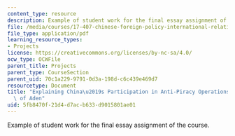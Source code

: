 ```yaml
---
content_type: resource
description: Example of student work for the final essay assignment of the course.
file: /media/courses/17-407-chinese-foreign-policy-international-relations-and-strategy-spring-2009/5fb8470f21d4d7acb633d9015801ae01_MIT17_407S09_student2.pdf
file_type: application/pdf
learning_resource_types:
- Projects
license: https://creativecommons.org/licenses/by-nc-sa/4.0/
ocw_type: OCWFile
parent_title: Projects
parent_type: CourseSection
parent_uid: 70c1a229-9791-0d3a-198d-c6c439e469d7
resourcetype: Document
title: "Explaining China\u2019s Participation in Anti-Piracy Operations in the Gulf\
  \ of Aden"
uid: 5fb8470f-21d4-d7ac-b633-d9015801ae01
---
```

Example of student work for the final essay assignment of the course.